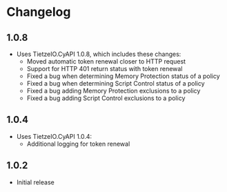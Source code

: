 # Changelog

## 1.0.8
* Uses TietzeIO.CyAPI 1.0.8, which includes these changes:
  * Moved automatic token renewal closer to HTTP request
  * Support for HTTP 401 return status with token renewal
  * Fixed a bug when determining Memory Protection status of a policy
  * Fixed a bug when determining Script Control status of a policy
  * Fixed a bug adding Memory Protection exclusions to a policy
  * Fixed a bug adding Script Control exclusions to a policy

## 1.0.4

* Uses TietzeIO.CyAPI 1.0.4:
  * Additional logging for token renewal

## 1.0.2

* Initial release